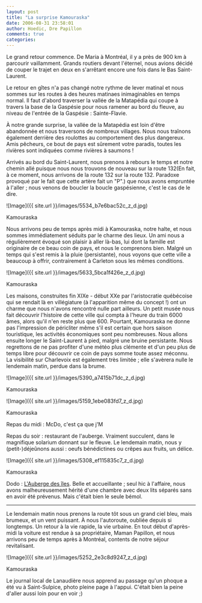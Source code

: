 ```yaml
---
layout: post
title: "La surprise Kamouraska"
date: 2006-08-31 23:58:01
author: Hoedic, Dre Papillon
comments: true
categories: 
---
```



Le grand retour commence. De Maria à Montréal, il y a près de 900 km à parcourir vaillamment. Grands routiers devant l'éternel, nous avions décidé de couper le trajet en deux en s'arrêtant encore une fois dans le Bas Saint-Laurent.

Le retour en gîtes n'a pas changé notre rythme de lever matinal et nous sommes sur les routes à des heures matinaes inimaginables en temps normal. Il faut d'abord traverser la vallée de la Matapédia qui coupe à travers la base de la Gaspésie pour nous ramener au bord du fleuve, au niveau de l'entrée de la Gaspésie : Sainte-Flavie.

À notre grande surprise, la vallée de la Matapédia est loin d'être abandonnée et nous traversons de nombreux villages. Nous nous traînons également derrière des roulottes au comportement des plus dangereux. Amis pêcheurs, ce bout de pays est sûrement votre paradis, toutes les rivières sont indiquées comme rivières à saumons !

Arrivés au bord du Saint-Laurent, nous prenons à rebours le temps et notre chemin allé puisque nous nous trouvons de nouveau sur la route 132(En fait, à ce moment, nous arrivons de la route 132 sur la route 132. Paradoxe provoqué par le fait que cette artère fait un "P".) que nous avons empruntée à l'aller ; nous venons de boucler la boucle gaspésienne, c'est le cas de le dire.


![Image]({{ site.url }}/images/5534_b7e6bac52c_z_d.jpg)
<div class="photoattrib">Kamouraska</div>



Nous arrivons peu de temps après midi à Kamouraska, notre halte, et nous sommes immédiatement séduits par le charme des lieux. Un ami nous a régulièrement évoqué son plaisir à aller là-bas, lui dont la famille est originaire de ce beau coin de pays, et nous le comprenons bien. Malgré un temps qui s'est remis à la pluie (persistante), nous voyons que cette ville a beaucoup à offrir, contrairement à Carleton sous les mêmes conditions.


![Image]({{ site.url }}/images/5633_5bca1f426e_z_d.jpg)
<div class="photoattrib">Kamouraska</div>



Les maisons, construites fin XIXe - début XXe par l'aristocratie québécoise qui se rendait là en villégiature (à l'apparition même du concept !) ont un charme que nous n'avons rencontré nulle part ailleurs. Un petit musée nous fait découvrir l'histoire de cette ville qui compta à l'heure du train 6000 âmes, alors qu'il n'en reste plus que 600. Pourtant, Kamouraska ne donne pas l'impression de péricliter même s'il est certain que hors saison touristique, les activités économiques sont peu nombreuses. Nous allons ensuite longer le Saint-Laurent à pied, malgré une bruine persistante. Nous regrettons de ne pas profiter d'une météo plus clémente et d'un peu plus de temps libre pour découvrir ce coin de pays somme toute assez méconnu.  La visibilité sur Charlevoix est également très limitée ; elle s'avèrera nulle le lendemain matin, perdue dans la brume.


![Image]({{ site.url }}/images/5390_a7415b71dc_z_d.jpg)
<div class="photoattrib">Kamouraska</div>


![Image]({{ site.url }}/images/5159_1ebe083fd7_z_d.jpg)
<div class="photoattrib">Kamouraska</div>



Repas du midi : McDo, c'est ça que j'M

Repas du soir : restaurant de l'auberge. Vraiment succulent, dans le magnifique solarium donnant sur le fleuve. Le lendemain matin, nous y (petit-)déjeûnons aussi : oeufs bénédictines ou crêpes aux fruits, un délice.


![Image]({{ site.url }}/images/5308_ef115835c7_z_d.jpg)
<div class="photoattrib">Kamouraska</div>



Dodo : [L'Auberge des îles](http://www.aubergedesiles.ca/). Belle et accueillante ; seul hic à l'affaire, nous avons malheureusement hérité d'une chambre avec deux lits séparés sans en avoir été prévenus. Mais c'était bien le seule bémol.


***


Le lendemain matin nous prenons la route tôt sous un grand ciel bleu, mais brumeux, et un vent puissant. À nous l'autoroute, oubliée depuis si longtemps. Un retour à la vie rapide, la vie urbaine. En tout début d'après-midi la voiture est rendue à sa propriétaire, Maman Papillon, et nous arrivons peu de temps après à Montréal, contents de notre séjour revitalisant.


![Image]({{ site.url }}/images/5252_2e3c8d9247_z_d.jpg)
<div class="photoattrib">Kamouraska</div>



Le journal local de Lanaudière nous apprend au passage qu'un phoque a été vu à Saint-Sulpice, photo pleine page à l'appui.  C'était bien la peine d'aller aussi loin pour en voir ;)